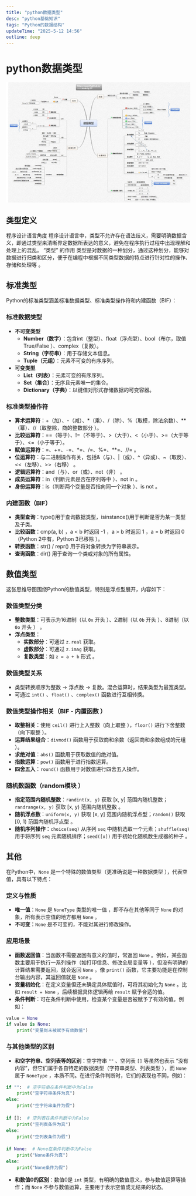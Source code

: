 ```yaml
---
title: "python数据类型"
desc: "python基础知识"
tags: "Python的数据结构"
updateTime: "2025-5-12 14:56"
outline: deep
---
```

# python数据类型
![python的数据类型](./mindmap/数据类型.png)
## 类型定义
程序设计语言角度
程序设计语言中，类型不允许存在语法歧义，需要明确数据含义，即通过类型来清晰界定数据所表达的意义，避免在程序执行过程中出现理解和处理上的混乱。
“类型” 的作用
类型是对数据的一种划分，通过这种划分，能够对数据进行归类和区分，便于在编程中根据不同类型数据的特点进行针对性的操作、存储和处理等 。

## 标准类型
Python的标准类型涵盖标准数据类型、标准类型操作符和内建函数（BIF）：
### 标准数据类型
- **不可变类型**
    - **Number（数字）**：包含int（整型）、float（浮点型）、bool（布尔，取值True/False ）、complex（复数）。
    - **String（字符串）**：用于存储文本信息。
    - **Tuple（元组）**：元素不可变的有序序列。
- **可变类型**
    - **List（列表）**：元素可变的有序序列。
    - **Set（集合）**：无序且元素唯一的集合。
    - **Dictionary（字典）**：以键值对形式存储数据的可变容器。

### 标准类型操作符
- **算术运算符**：+（加）、-（减）、*（乘）、/（除）、%（取模，除法余数）、**（幂）、//（取整除，商的整数部分 ）。
- **比较运算符**：==（等于）、!=（不等于）、>（大于）、<（小于）、>=（大于等于）、<=（小于等于）。
- **赋值运算符**：=、+=、-=、*=、/=、%=、**=、//= 。
- **位运算符**：与二进制操作有关，包括&（与）、|（或）、^（异或）、~（取反）、<<（左移）、>>（右移） 。
- **逻辑运算符**：and（与）、or（或）、not（非） 。
- **成员运算符**：in（判断元素是否在序列等中 ）、not in 。
- **身份运算符**：is（判断两个变量是否指向同一个对象 ）、is not 。

### 内建函数（BIF）
- **类型查询**：type()用于查询数据类型，isinstance()用于判断是否为某一类型及子类。
- **比较函数**：cmp(a, b) ，a < b 时返回 -1 ，a > b 时返回 1 ，a = b 时返回 0 （Python 2中有，Python 3已移除 ）。
- **转换函数**：str() / repr() 用于将对象转换为字符串表示。
- **查询函数**：dir() 用于查询一个类或对象的所有属性。 

## 数值类型
这张思维导图围绕Python的数值类型，特别是浮点型展开，内容如下：

### 数值类型分类
- **整数类型**：可表示为16进制（以 `0x` 开头 ）、2进制（以 `0b` 开头 ）、8进制（以 `0o` 开头 ） 。
- **浮点类型**：
    - **实数部分**：可通过 `z.real` 获取。
    - **虚数部分**：可通过 `z.imag` 获取。
    - **复数类型**：如 `z = a + b` 形式 。

### 数值类型关系
- 类型转换顺序为整数 → 浮点数 → 复数。混合运算时，结果类型为最宽类型。
- 可通过 `int()` 、`float()` 、`complex()` 函数进行互相转换。

### 数值类型操作相关（BIF - 内置函数 ）
- **取整相关**：使用 `ceil()` 进行上入整数（向上取整 ），`floor()` 进行下舍整数（向下取整 ）。
- **运算结果组合**：`divmod()` 函数用于获取商和余数（返回商和余数组成的元组 ）。
- **求绝对值**：`abs()` 函数用于获取数值的绝对值。
- **指数运算**：`pow()` 函数用于进行指数运算。
- **四舍五入**：`round()` 函数用于对数值进行四舍五入操作。

### 随机数函数（random模块 ）
- **指定范围内随机整数**：`randint(x, y)` 获取 [x, y] 范围内随机整数；`randrange(x, y)` 获取 [x, y) 范围内随机整数 。
- **随机浮点数**：`uniform(x, y)` 获取 [x, y] 范围内随机浮点型；`random()` 获取 [0, 1) 范围内随机浮点型 。
- **随机序列操作**：`choice(seq)` 从序列 `seq` 中随机选取一个元素；`shuffle(seq)` 用于将序列 `seq` 元素随机排序；`seed([x])` 用于初始化随机数生成器的种子 。 

## 其他
在Python中，`None` 是一个特殊的数值类型（更准确说是一种数据类型 ），代表空值，具有以下特点：
### 定义与性质
- **唯一值**：`None` 是 `NoneType` 类型的唯一值 ，即不存在其他等同于 `None` 的对象，所有表示空值的地方都用 `None` 。
- **不可变**：`None` 是不可变的，不能对其进行修改操作。

### 应用场景
- **函数返回值**：当函数不需要返回有意义的值时，常返回 `None` 。例如，某些函数主要用于执行一系列操作（如打印信息、修改全局变量等 ），但没有明确的计算结果需要返回，就会返回 `None` 。像 `print()` 函数，它主要功能是在控制台输出内容，其返回值就是 `None` 。
- **变量初始化**：在定义变量但还未确定具体赋值时，可将其初始化为 `None` 。比如 `result = None` ，后续根据具体逻辑再给 `result` 赋予合适的值。
- **条件判断**：可在条件判断中使用，检查某个变量是否被赋予了有效的值。例如：
```python
value = None
if value is None:
    print("变量尚未被赋予有效数值")
```
### 与其他类型的区别
- **和空字符串、空列表等的区别**：空字符串 `""` 、空列表 `[]` 等虽然也表示 “没有内容”，但它们属于各自特定的数据类型（字符串类型、列表类型 ），而 `None` 属于 `NoneType` ，本质不同。在进行条件判断时，它们的表现也不同，例如：
```python
if "":  # 空字符串在条件判断中为False
    print("空字符串条件为真")
else:
    print("空字符串条件为假")

if []:  # 空列表在条件判断中为False
    print("空列表条件为真")
else:
    print("空列表条件为假")

if None:  # None在条件判断中为False
    print("None条件为真")
else:
    print("None条件为假")
```
- **和数值0的区别**：数值0是 `int` 类型，有明确的数值意义，参与数值运算等操作；而 `None` 不参与数值运算，主要用于表示空值或无结果的状态。 

